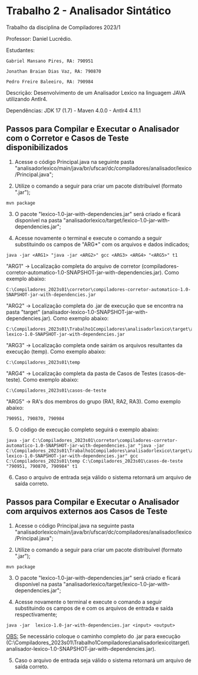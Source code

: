 # Trabalho 2 - Analisador Sintático

Trabalho da disciplina de Compiladores 2023/1

Professor:    Daniel Lucrédio.

Estudantes:   

    Gabriel Mansano Pires, RA: 790951

    Jonathan Braian Dias Vaz, RA: 790870

    Pedro Freire Baleeiro, RA: 790984
              
Descrição:    Desenvolvimento de um Analisador Lexico na linguagem JAVA utilizando Antlr4.

Dependências: JDK 17 (1.7) - Maven 4.0.0 - Antlr4 4.11.1

## Passos para Compilar e Executar o Analisador com o Corretor e Casos de Teste disponibilizados
1) Acesse o código Principal.java na seguinte pasta "analisadorlexico/main/java/br/ufscar/dc/compiladores/analisador/lexico/Principal.java";

2) Utilize o comando a seguir para criar um pacote distribuível (formato ".jar");

```
mvn package
```

3) O pacote "lexico-1.0-jar-with-dependencies.jar" será criado e ficará disponível na pasta "analisadorlexico/target/lexico-1.0-jar-with-dependencies.jar";
 
4) Acesse novamente o terminal e execute o comando a seguir substituindo os campos de "ARG*" com os arquivos e dados indicados;
  
```
java -jar <ARG1> "java -jar <ARG2>" gcc <ARG3> <ARG4> "<ARG5>" t1
```

"ARG1" -> Localização completa do arquivo de corretor (compiladores-corretor-automatico-1.0-SNAPSHOT-jar-with-dependencies.jar). Como exemplo abaixo:

```
C:\Compiladores_2023s01\corretor\compiladores-corretor-automatico-1.0-SNAPSHOT-jar-with-dependencies.jar
```

"ARG2" -> Localização completa do .jar de execução que se encontra na pasta "target" (analisador-lexico-1.0-SNAPSHOT-jar-with-dependencies.jar). Como exemplo abaixo: 

```
C:\Compiladores_2023s01\Trabalho1Compiladores\analisadorlexico\target\analisador-lexico-1.0-SNAPSHOT-jar-with-dependencies.jar
```

"ARG3" -> Localização completa onde sairám os arquivos resultantes da execução (temp). Como exemplo abaixo:

```
C:\Compiladores_2023s01\temp
```

"ARG4" -> Localização completa da pasta de Casos de Testes (casos-de-teste). Como exemplo abaixo:

```
C:\Compiladores_2023s01\casos-de-teste
```

"ARG5" -> RA's dos membros do grupo (RA1, RA2, RA3). Como exemplo abaixo:

```
790951, 790870, 790984
```

5) O código de execução completo seguirá o exemplo abaixo:

```
java -jar C:\Compiladores_2023s01\corretor\compiladores-corretor-automatico-1.0-SNAPSHOT-jar-with-dependencies.jar "java -jar C:\Compiladores_2023s01\Trabalho1Compiladores\analisadorlexico\target\analisador-lexico-1.0-SNAPSHOT-jar-with-dependencies.jar" gcc C:\Compiladores_2023s01\temp C:\Compiladores_2023s01\casos-de-teste "790951, 790870, 790984" t1
```

6) Caso o arquivo de entrada seja válido o sistema retornará um arquivo de saída correto.

## Passos para Compilar e Executar o Analisador com arquivos externos aos Casos de Teste
1) Acesse o código Principal.java na seguinte pasta "analisadorlexico/main/java/br/ufscar/dc/compiladores/analisador/lexico/Principal.java";

2) Utilize o comando a seguir para criar um pacote distribuível (formato ".jar");

```
mvn package
```

3) O pacote "lexico-1.0-jar-with-dependencies.jar" será criado e ficará disponível na pasta "analisadorlexico/target/lexico-1.0-jar-with-dependencies.jar";
 
4) Acesse novamente o terminal e execute o comando a seguir substituindo os campos de e com os arquivos de entrada e saída respectivamente;

```
java -jar  lexico-1.0-jar-with-dependencies.jar <input> <output>
```

<OBS:> Se necessário coloque o caminho completo do .jar para execução (C:\Compiladores_2023s01\Trabalho1Compiladores\analisadorlexico\target\analisador-lexico-1.0-SNAPSHOT-jar-with-dependencies.jar).

5) Caso o arquivo de entrada seja válido o sistema retornará um arquivo de saída correto.
